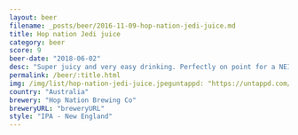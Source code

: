```yaml
---
layout: beer
filename: _posts/beer/2016-11-09-hop-nation-jedi-juice.md
title: Hop nation Jedi juice
category: beer
score: 9
beer-date: "2018-06-02"
desc: "Super juicy and very easy drinking. Perfectly on point for a NEIPA"
permalink: /beer/:title.html
img: /img/list/hop-nation-jedi-juice.jpeguntappd: "https://untappd.com/b/hop-nation-brewing-co-jedi-juice/2071510"
country: "Australia"
brewery: "Hop Nation Brewing Co"
breweryURL: "breweryURL"
style: "IPA - New England"
---
```

